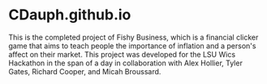 # CDauph.github.io
This is the completed project of Fishy Business, which is a financial clicker game that aims to teach people the importance of inflation and a person's affect on their market. This project was developed for the LSU Wics Hackathon in the span of a day in collaboration with Alex Hollier, Tyler Gates, Richard Cooper, and Micah Broussard.
